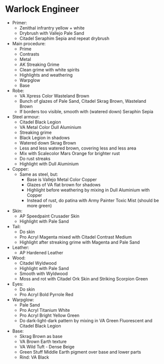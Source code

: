 # Warlock Engineer

- Primer:
    - Zenithal infrantry yellow + white
    - Drybrush with Vallejo Pale Sand
    - Citadel Seraphim Sepia and repeat drybrush 
- Main procedure:
    - Prime
    - Contrasts
    - Metal
    - AK Streaking Grime
    - Clean grime with white spirits  
    - Highlights and weathering
    - Warpglow
    - Base 
- Robe:
    - VA Xpress Color Wasteland Brown
    - Bunch of glazes of Pale Sand, Citadel Skrag Brown, Wasteland Brown
    - If borders too visible, smooth with (watered down) Seraphin Sepia
- Steel armour:
    - Citadel Black Legion
    - VA Metal Color Dull Aluminium
    - Streaking grime
    - Black Legion in shadows
    - Watered down Skrag Brown
    - Less and less watered brown, covering less and less area
    - Mix with Scalecolor Mars Orange for brighter rust
    - Do rust streaks
    - Highlight with Dull Aluminium
- Copper: 
    - Same as steel, but:
        - Base is Vallejo Metal Color Copper 
        - Glazes of VA flat brown for shadows
        - Highlight before weathering by mixing in Dull Aluminium with Copper
        - Instead of rust, do patina with Army Painter Toxic Mist (should be more green)
- Skin:
    - AP Speedpaint Crusader Skin
    - Highlight with Pale Sand 
- Tail:
    - Do skin
    - Pro Acryl Magenta mixed with Citadel Contrast Medium
    - Highlight after streaking grime with Magenta and Pale Sand
- Leather:
    - AP Hardened Leather
- Wood:
    - Citadel Wyldwood
    - Highlight with Pale Sand
    - Smooth with Wyldwood
    - Moss and rot with Citadel Ork Skin and Striking Scorpion Green
- Eyes:
    - Do skin
    - Pro Acryl Bold Pyrrole Red
- Warpglow:
    - Pale Sand
    - Pro Acryl Titanium White
    - Pro Acryl Bright Yellow Green
    - Do dark-light-dark pattern by mixing in VA Green Fluorescent and Citadel Black Legion
- Base:
    - Skrag Brown as base
    - VA Brown Earth texture
    - VA Wild Tuft - Dense Beige
    - Green Stuff Middle Earth pigment over base and lower parts
    - Rind: VA Black